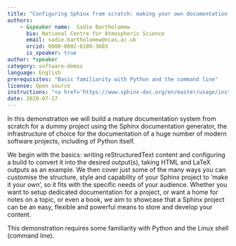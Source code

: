```yaml
---
title: "Configuring Sphinx from scratch: making your own documentation & making your documentation your own"
authors:
    - &speaker name:  Sadie Bartholomew
      bio: National Centre for Atmospheric Science
      email: sadie.bartholomew@ncas.ac.uk
      orcid: 0000-0002-6180-3603
      is_speaker: true
author: *speaker
category: software-demos
language: English
prerequisites: "Basic familiarity with Python and the command line"
license: Open source
instructions: "<a href='https://www.sphinx-doc.org/en/master/usage/installation.html#installation-from-pypi'>https://sphinx-doc.org</a>"
date: 2020-07-17
---
```

In this demonstration we will build a mature documentation system from scratch for a dummy project using the Sphinx documentation generator, the infrastructure of choice for the documentation of a huge number of modern software projects, including of Python itself.

We begin with the basics: writing reStructuredText content and configuring a build to convert it into the desired output(s), taking HTML and LaTeX outputs as an example. We then cover just some of the many ways you can customise the structure, style and capability of your Sphinx project to ‘make it your own’, so it fits with the specific needs of your audience. Whether you want to setup dedicated documentation for a project, or want a home for notes on a topic, or even a book, we aim to showcase that a Sphinx project can be an easy, flexible and powerful means to store and develop your content.

This demonstration requires some familiarity with Python and the Linux shell (command line).
